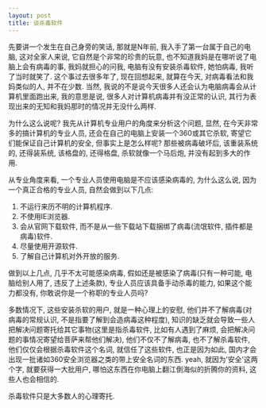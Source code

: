 ```yaml
---
layout: post
title: 谈杀毒软件
---
```


先要讲一个发生在自己身旁的笑话, 那就是N年前, 我入手了第一台属于自己的电脑, 这对全家人来说, 它自然是个非常的珍贵的玩意, 也不知道我妈是在哪听说了电脑上会有病毒的事, 我妈就担心的问我, 电脑有没有安装杀毒软件, 她怕病毒, 我听了当时就笑了. 
这个事过去很多年了, 现在回想起来, 就算在今天, 对病毒看法和我妈类似的人, 并不在少数. 当然, 我说的不是说今天很多人还会认为电脑病毒会从计算机里面跑出来, 我的意思是说, 很多人对计算机病毒并有没正常的认识, 其行为表现出来的无知和我妈那时的情况并无没什么两样.

为什么这么说呢? 我先从计算机专业用户的角度来分析这个问题, 显然, 在今天非常多的搞计算机的专业人员, 还会在自己的电脑上安装一个360或其它杀软, 寄望它们能保证自己计算机的安全, 但事实上是怎么样呢? 那些被病毒破坏后, 该重装系统的, 还得装系统, 该格盘的, 还得格盘, 杀软就像一个马后炮, 并没有起到多大的作用. 

从专业角度来看, 一个专业人员使用电脑是不应该感染病毒的, 为什么这么说, 因为一个真正合格的专业人员, 自然会做到以下几点:

 1. 不运行来历不明的计算机程序.
 2. 不使用IE浏览器.
 3. 会从官网下载软件, 而不是从一些下载站下载捆绑了病毒(流氓软件, 插件都是病毒)软件.
 4. 尽量使用开源软件.
 5. 了解自己计算机对外开放的服务.

做到以上几点, 几乎不太可能感染病毒, 假如还是被感染了病毒(只有一种可能, 电脑给别人用了, 违反了上述条款), 专业人员应该具备手动杀毒的能力, 如果这个能力都没有, 你敢说你是一个称职的专业人员吗?

多数情况下, 这些安装杀软的用户, 就是一种心理上的安慰, 他们并不了解病毒(对病毒的常规认识, 不是指要了解到会造病毒这种程度), 知识的缺乏就会导致一些人把解决问题寄托给其它事物(这里是指杀毒软件, 比如有人遇到了麻烦, 会把解决问题的事情况寄望给菩萨来帮他们解决), 他们不仅不了解病毒, 也不了解杀毒软件, 他们仅仅会根据杀毒软件这个名词, 就信任了这些软件, 也正是因为如此, 国内才会出现一批诸如360安全浏览器之类的带上安全名词的东西. yeah, 就因为'安全'这两个字, 就要获得一大批用户, 哪怕这东西在你电脑上翻江倒海似的折腾你的资料, 这些人也会相信的.

杀毒软件只是大多数人的心理寄托.

